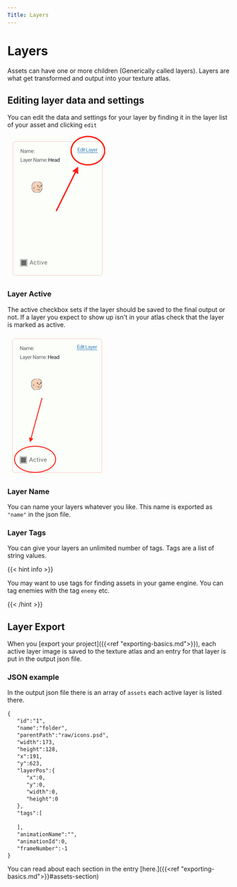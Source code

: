 ```yaml
---
Title: Layers
---
```


# Layers

Assets can have one or more children (Generically called layers). Layers are what get transformed and output into your texture atlas.



## Editing layer data and settings
You can edit the data and settings for your layer by finding it in the layer list of your asset and clicking `edit`

![Screenshot showing the location in a layer where the edit button is located](/docs/img/edit-layer-link-location.png)

### Layer Active
The active checkbox sets if the layer should be saved to the final output or not. If a layer you expect to show up isn't in your atlas check that the layer is marked as active.

![Screenshot showing where the active checkbox is located in a layer](/docs/img/edit-layer-active.png)

### Layer Name
You can name your layers whatever you like. This name is exported as `"name"` in the json file.
### Layer Tags
You can give your layers an unlimited number of tags. Tags are a list of string values. 

{{< hint info >}}

You may want to use tags for finding assets in your game engine. You can tag enemies with the tag `enemy` etc.

{{< /hint >}}




## Layer Export

When you [export your project]({{<ref "exporting-basics.md">}}), each active layer image is saved to the texture atlas and an entry for that layer is put in the output json file. 

### JSON example

In the output json file there is an array of `assets` each active layer is listed there.

```
{
   "id":"1",
   "name":"folder",
   "parentPath":"raw/icons.psd",
   "width":173,
   "height":128,
   "x":191,
   "y":623,
   "layerPos":{
      "x":0,
      "y":0,
      "width":0,
      "height":0
   },
   "tags":[
      
   ],
   "animationName":"",
   "animationId":0,
   "frameNumber":-1
}
```

You can read about each section in the entry [here.]({{<ref "exporting-basics.md">}}#assets-section)